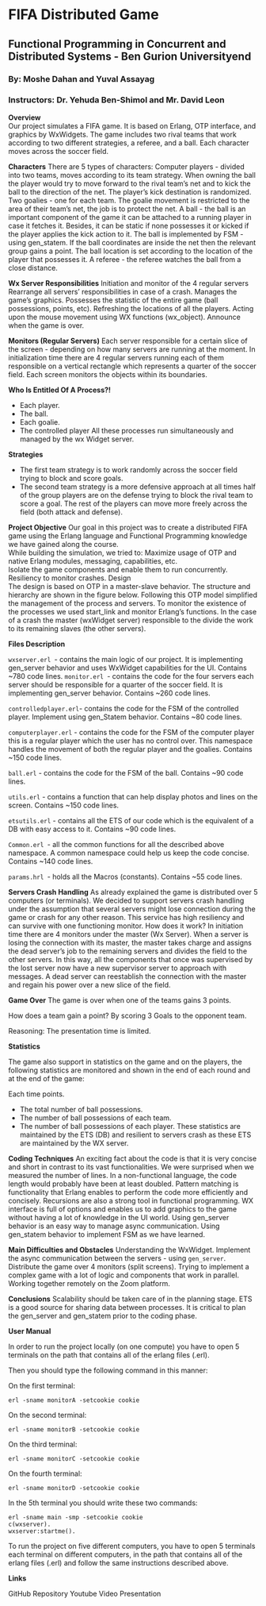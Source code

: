 # FIFA Distributed Game 

## Functional Programming in Concurrent and Distributed Systems - Ben Gurion Universityend

### By: Moshe Dahan and Yuval Assayag
### Instructors: Dr. Yehuda Ben-Shimol and Mr. David Leon

**Overview**			
Our project simulates a FIFA game. It is based on Erlang, OTP interface, and graphics by WxWidgets.
The game includes two rival teams that work according to two different strategies, a referee, and a ball. Each character moves across the soccer field.


**Characters**
There are 5 types of characters: 
Computer players - divided into two teams, moves according to its team strategy. When owning the ball the player would try to move forward to the rival team’s net and to kick the ball to the direction of the net. The player’s kick destination is randomized.
Two goalies - one for each team. The goalie movement is restricted to the area of their team’s net, the job is to protect the net. 
A ball - the ball is an important component of the game it can be attached to a running player in case it fetches it. Besides, it can be static if none possesses it or kicked if the player applies the kick action to it. The ball is implemented by FSM - using gen_statem. If the ball coordinates are inside the net then the relevant group gains a point. The ball location is set according to the location of the player that possesses it.
A referee - the referee watches the ball from a close distance.

**Wx Server Responsibilities** 
Initiation and monitor of the 4 regular servers
Rearrange all servers’ responsibilities in case of a crash.
Manages the game’s graphics.
Possesses the statistic of the entire game (ball possessions, points, etc).
Refreshing the locations of all the players.
Acting upon the mouse movement using WX functions (wx_object).
Announce when the game is over.


**Monitors (Regular Servers)**
Each server responsible for a certain slice of the screen - depending on how many servers are running at the moment. 
In initialization time there are 4 regular servers running each of them responsible on a vertical rectangle which represents a quarter of the soccer field.
Each screen monitors the objects within its boundaries.  

**Who Is Entitled Of A Process?!**
- Each player.
- The ball.
- Each goalie.
- The controlled player
All these processes run simultaneously and managed by the wx Widget server.

**Strategies**
- The first team strategy is to work randomly across the soccer field trying to block and score goals.
- The second team strategy is a more defensive approach at all times half of the group players are on the defense trying to block the rival team to score a goal. The rest of the players can move more freely across the field (both attack and defense).

**Project Objective**
Our goal in this project was to create a distributed FIFA game using the Erlang language and Functional Programming knowledge we have gained along the course.	
While building the simulation, we tried to:
Maximize usage of  OTP and native Erlang modules, messaging, capabilities, etc. 						
Isolate the game components and enable them to run concurrently. 
Resiliency to monitor crashes.
Design 	
The design is based on OTP in a master-slave behavior. The structure and hierarchy are shown in the figure below. Following this OTP model simplified the management of the process and servers. To monitor the existence of the processes we used start_link and monitor Erlang’s functions. In the case of a crash the master (wxWidget server) responsible to the divide the work to its remaining slaves (the other servers). 


**Files Description**

`wxserver.erl `- contains the main logic of our project. It is implementing gen_server behavior and uses WxWidget capabilities for the UI. Contains ~780 code lines.
`monitor.erl `- contains the code for the four servers each server should be responsible for a quarter of the soccer field. It is implementing gen_server behavior. Contains ~260 code lines.

`controlledplayer.erl`- contains the code for the FSM of the controlled player. Implement using gen_Statem behavior.  Contains ~80 code lines.

`computerplayer.erl` - contains the code for the FSM of the computer player this is a regular player which the user has no control over. This namespace handles the movement of both the regular player and the goalies. Contains ~150 code lines.

`ball.erl` - contains the code for the FSM of the ball.  Contains ~90 code lines.

`utils.erl` - contains a function that can help display photos and lines on the screen. Contains ~150 code lines.

`etsutils.erl` - contains all the ETS of our code which is the equivalent of a DB with easy access to it. Contains ~90 code lines.

`Common.erl `- all the common functions for all the described above namespace. A  common namespace could help us keep the code concise. Contains ~140 code lines.

`params.hrl `- holds all the Macros (constants). Contains ~55 code lines.

**Servers Crash Handling**
As already explained the game is distributed over 5 computers (or terminals). 
We decided to support servers crash handling under the assumption that several servers might lose connection during the game or crash for any other reason. This service has high resiliency and can survive with one functioning monitor.
How does it work? 
In initiation time there are 4 monitors under the master (Wx Server). When a server is losing the connection with its master, the master takes charge and assigns the dead server’s job to the remaining servers and divides the field to the other servers. In this way, all the components that once was supervised by the lost server now have a new supervisor server to approach with messages. A dead server can reestablish the connection with the master and regain his power over a new slice of the field. 


**Game Over**
The game is over when one of the teams gains 3 points.

How does a team gain a point?
By scoring 3 Goals to the opponent team.

Reasoning:
The presentation time is limited.

**Statistics**

The game also support in statistics on the game and on the players, the following statistics are monitored and shown in the end of each round and at the end of the game: 

Each time points.
- The total number of ball possessions.
- The number of ball possessions of each team.
- The number of ball possessions of each player.
These statistics are maintained by the ETS (DB) and resilient to servers crash as these ETS are maintained by the WX server.

**Coding Techniques**
An exciting fact about the code is that it is very concise and short in contrast to its vast functionalities. 
We were surprised when we measured the number of lines.
In a non-functional language, the code length would probably have been at least doubled.
Pattern matching is functionality that Erlang enables to perform the code more efficiently and concisely.
Recursions are also a strong tool in functional programming.
WX interface is full of options and enables us to add graphics to the game without having a lot of knowledge in the UI world.
Using gen_server behavior is an easy way to manage async communication.
Using gen_statem behavior to implement FSM as we have learned.

**Main Difficulties and Obstacles**
Understanding the WxWidget.
Implement the async communication between the servers - using `gen_server`.
Distribute the game over 4 monitors (split screens).
Trying to implement a complex game with a lot of logic and components that work in parallel.
Working together remotely on the Zoom platform. 

**Conclusions**
Scalability should be taken care of in the planning stage.
ETS is a good source for sharing data between processes.
It is critical to plan the gen_server and gen_statem prior to the coding phase.



**User Manual**

In order to run the project locally (on one compute) you have to open 5 terminals on the path that contains all of the erlang files (.erl).

Then you should type the following command in this manner:


On the first terminal:


`erl -sname monitorA -setcookie cookie`


On the second terminal:


`erl -sname monitorB -setcookie cookie`


On the third terminal:


`erl -sname monitorC -setcookie cookie`


On the fourth terminal:


`erl -sname monitorD -setcookie cookie`



In the 5th terminal you should write these two commands:

```
erl -sname main -smp -setcookie cookie
c(wxserver).
wxserver:startme().
```

To run the project on five different computers, you have to open 5 terminals each terminal on different computers, in the path that contains all of the erlang files (.erl) and follow the same instructions described above.

**Links**

GitHub Repository
Youtube Video
Presentation
